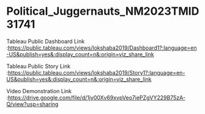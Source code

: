# Political_Juggernauts_NM2023TMID31741

Tableau Public Dashboard Link :https://public.tableau.com/views/lokshaba2019/Dashboard1?:language=en-US&publish=yes&:display_count=n&:origin=viz_share_link

Tableau Public Story Link :https://public.tableau.com/views/lokshaba2019/Story1?:language=en-US&publish=yes&:display_count=n&:origin=viz_share_link

Video Demonstration Link :https://drive.google.com/file/d/1jy00Xv69xvpVeo7iePZgVY229B75zA-Q/view?usp=sharing
